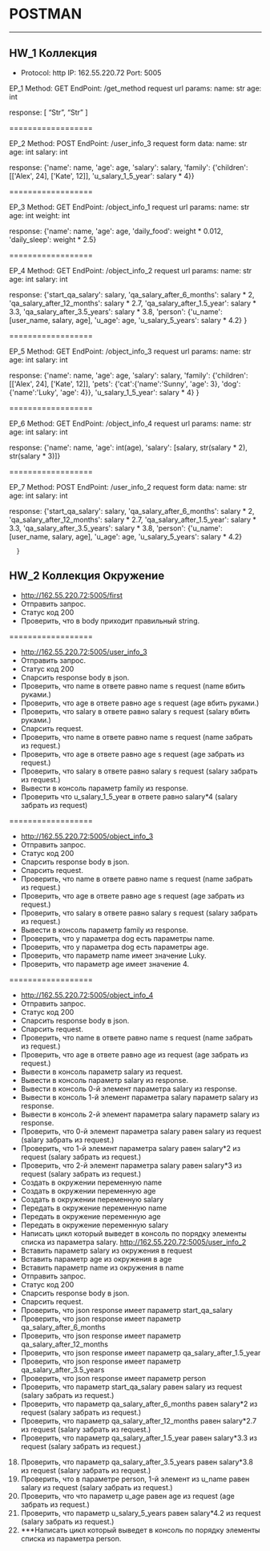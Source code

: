 POSTMAN
===========
_________
**HW_1 Коллекция**
-------------------
- Protocol: http
IP: 162.55.220.72
Port: 5005

EP_1
Method: GET
EndPoint: /get_method
request url params: 
 name: str
 age: int

response: 
[
    “Str”,
    “Str”
]










==================

EP_2
Method: POST
EndPoint: /user_info_3
request form data: 
 name: str
 age: int
 salary: int

response: 
{'name': name,
          'age': age,
          'salary': salary,
          'family': {'children': [['Alex', 24], ['Kate', 12]],
                     'u_salary_1_5_year': salary * 4}}


==================

EP_3
Method: GET
EndPoint: /object_info_1
request url params: 
 name: str
 age: int
 weight: int

response: 
{'name': name,
          'age': age,
          'daily_food': weight * 0.012,
          'daily_sleep': weight * 2.5}


==================

EP_4
Method: GET
EndPoint: /object_info_2
request url params: 
 name: str
 age: int
 salary: int

response: 
{'start_qa_salary': salary,
          'qa_salary_after_6_months': salary * 2,
          'qa_salary_after_12_months': salary * 2.7,
          'qa_salary_after_1.5_year': salary * 3.3,
          'qa_salary_after_3.5_years': salary * 3.8,
          'person': {'u_name': [user_name, salary, age],
                     'u_age': age,
                     'u_salary_5_years': salary * 4.2}
          }


==================

EP_5
Method: GET
EndPoint: /object_info_3
request url params: 
 name: str
 age: int
 salary: int

response: 
{'name': name,
          'age': age,
          'salary': salary,
          'family': {'children': [['Alex', 24], ['Kate', 12]],
                     'pets': {'cat':{'name':'Sunny',
                                     'age': 3},
                              'dog':{'name':'Luky',
                                     'age': 4}},
                     'u_salary_1_5_year': salary * 4}
          }


==================

EP_6
Method: GET
EndPoint: /object_info_4
request url params: 
 name: str
 age: int
 salary: int

response: 
{'name': name,
          'age': int(age),
          'salary': [salary, str(salary * 2), str(salary * 3)]}


==================

EP_7
Method: POST
EndPoint: /user_info_2
request form data: 
 name: str
 age: int
 salary: int

response: 
{'start_qa_salary': salary,
          'qa_salary_after_6_months': salary * 2,
          'qa_salary_after_12_months': salary * 2.7,
          'qa_salary_after_1.5_year': salary * 3.3,
          'qa_salary_after_3.5_years': salary * 3.8,
          'person': {'u_name': [user_name, salary, age],
                     'u_age': age,
                     'u_salary_5_years': salary * 4.2}
          
      }
      
**HW_2 Коллекция Окружение**
-----------------------------
* http://162.55.220.72:5005/first
* Отправить запрос.
* Статус код 200
* Проверить, что в body приходит правильный string.

==================


* http://162.55.220.72:5005/user_info_3
* Отправить запрос.
* Статус код 200
* Спарсить response body в json.
* Проверить, что name в ответе равно name s request (name вбить руками.)
* Проверить, что age в ответе равно age s request (age вбить руками.)
* Проверить, что salary в ответе равно salary s request (salary вбить руками.)
* Спарсить request.
* Проверить, что name в ответе равно name s request (name забрать из request.)
* Проверить, что age в ответе равно age s request (age забрать из request.)
* Проверить, что salary в ответе равно salary s request (salary забрать из request.)
* Вывести в консоль параметр family из response.
* Проверить что u_salary_1_5_year в ответе равно salary*4 (salary забрать из request)

==================


* http://162.55.220.72:5005/object_info_3
* Отправить запрос.
* Статус код 200
* Спарсить response body в json.
* Спарсить request.
* Проверить, что name в ответе равно name s request (name забрать из request.)
* Проверить, что age в ответе равно age s request (age забрать из request.)
* Проверить, что salary в ответе равно salary s request (salary забрать из request.)
* Вывести в консоль параметр family из response.
* Проверить, что у параметра dog есть параметры name.
* Проверить, что у параметра dog есть параметры age.
* Проверить, что параметр name имеет значение Luky.
* Проверить, что параметр age имеет значение 4.

==================


* http://162.55.220.72:5005/object_info_4
* Отправить запрос.
* Статус код 200
* Спарсить response body в json.
* Спарсить request.
* Проверить, что name в ответе равно name s request (name забрать из request.)
* Проверить, что age в ответе равно age из request (age забрать из request.)
* Вывести в консоль параметр salary из request.
* Вывести в консоль параметр salary из response.
* Вывести в консоль 0-й элемент параметра salary из response.
* Вывести в консоль 1-й элемент параметра salary параметр salary из response.
* Вывести в консоль 2-й элемент параметра salary параметр salary из response.
* Проверить, что 0-й элемент параметра salary равен salary из request (salary забрать из request.)
* Проверить, что 1-й элемент параметра salary равен salary*2 из request (salary забрать из request.)
* Проверить, что 2-й элемент параметра salary равен salary*3 из request (salary забрать из request.)
* Создать в окружении переменную name
* Создать в окружении переменную age
* Создать в окружении переменную salary
* Передать в окружение переменную name
* Передать в окружение переменную age
* Передать в окружение переменную salary
* Написать цикл который выведет в консоль по порядку элементы списка из параметра salary.
http://162.55.220.72:5005/user_info_2
* Вставить параметр salary из окружения в request
* Вставить параметр age из окружения в age
* Вставить параметр name из окружения в name
* Отправить запрос.
* Статус код 200
* Спарсить response body в json.
* Спарсить request.
* Проверить, что json response имеет параметр start_qa_salary
* Проверить, что json response имеет параметр qa_salary_after_6_months
* Проверить, что json response имеет параметр qa_salary_after_12_months
* Проверить, что json response имеет параметр qa_salary_after_1.5_year
* Проверить, что json response имеет параметр qa_salary_after_3.5_years
* Проверить, что json response имеет параметр person
* Проверить, что параметр start_qa_salary равен salary из request (salary забрать из request.)
* Проверить, что параметр qa_salary_after_6_months равен salary*2 из request (salary забрать из request.)
* Проверить, что параметр qa_salary_after_12_months равен salary*2.7 из request (salary забрать из request.)
* Проверить, что параметр qa_salary_after_1.5_year равен salary*3.3 из request (salary забрать из request.)
18. Проверить, что параметр qa_salary_after_3.5_years равен salary*3.8 из request (salary забрать из request.)
19. Проверить, что в параметре person, 1-й элемент из u_name равен salary из request (salary забрать из request.)
20. Проверить, что что параметр u_age равен age из request (age забрать из request.)
21. Проверить, что параметр u_salary_5_years равен salary*4.2 из request (salary забрать из request.)
22. ***Написать цикл который выведет в консоль по порядку элементы списка из параметра person.



